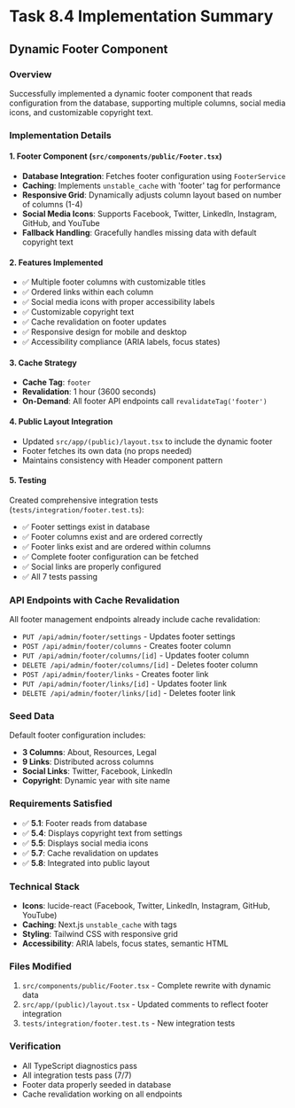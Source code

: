# Task 8.4 Implementation Summary

## Dynamic Footer Component

### Overview
Successfully implemented a dynamic footer component that reads configuration from the database, supporting multiple columns, social media icons, and customizable copyright text.

### Implementation Details

#### 1. Footer Component (`src/components/public/Footer.tsx`)
- **Database Integration**: Fetches footer configuration using `FooterService`
- **Caching**: Implements `unstable_cache` with 'footer' tag for performance
- **Responsive Grid**: Dynamically adjusts column layout based on number of columns (1-4)
- **Social Media Icons**: Supports Facebook, Twitter, LinkedIn, Instagram, GitHub, and YouTube
- **Fallback Handling**: Gracefully handles missing data with default copyright text

#### 2. Features Implemented
- ✅ Multiple footer columns with customizable titles
- ✅ Ordered links within each column
- ✅ Social media icons with proper accessibility labels
- ✅ Customizable copyright text
- ✅ Cache revalidation on footer updates
- ✅ Responsive design for mobile and desktop
- ✅ Accessibility compliance (ARIA labels, focus states)

#### 3. Cache Strategy
- **Cache Tag**: `footer`
- **Revalidation**: 1 hour (3600 seconds)
- **On-Demand**: All footer API endpoints call `revalidateTag('footer')`

#### 4. Public Layout Integration
- Updated `src/app/(public)/layout.tsx` to include the dynamic footer
- Footer fetches its own data (no props needed)
- Maintains consistency with Header component pattern

#### 5. Testing
Created comprehensive integration tests (`tests/integration/footer.test.ts`):
- ✅ Footer settings exist in database
- ✅ Footer columns exist and are ordered correctly
- ✅ Footer links exist and are ordered within columns
- ✅ Complete footer configuration can be fetched
- ✅ Social links are properly configured
- ✅ All 7 tests passing

### API Endpoints with Cache Revalidation
All footer management endpoints already include cache revalidation:
- `PUT /api/admin/footer/settings` - Updates footer settings
- `POST /api/admin/footer/columns` - Creates footer column
- `PUT /api/admin/footer/columns/[id]` - Updates footer column
- `DELETE /api/admin/footer/columns/[id]` - Deletes footer column
- `POST /api/admin/footer/links` - Creates footer link
- `PUT /api/admin/footer/links/[id]` - Updates footer link
- `DELETE /api/admin/footer/links/[id]` - Deletes footer link

### Seed Data
Default footer configuration includes:
- **3 Columns**: About, Resources, Legal
- **9 Links**: Distributed across columns
- **Social Links**: Twitter, Facebook, LinkedIn
- **Copyright**: Dynamic year with site name

### Requirements Satisfied
- ✅ **5.1**: Footer reads from database
- ✅ **5.4**: Displays copyright text from settings
- ✅ **5.5**: Displays social media icons
- ✅ **5.7**: Cache revalidation on updates
- ✅ **5.8**: Integrated into public layout

### Technical Stack
- **Icons**: lucide-react (Facebook, Twitter, LinkedIn, Instagram, GitHub, YouTube)
- **Caching**: Next.js `unstable_cache` with tags
- **Styling**: Tailwind CSS with responsive grid
- **Accessibility**: ARIA labels, focus states, semantic HTML

### Files Modified
1. `src/components/public/Footer.tsx` - Complete rewrite with dynamic data
2. `src/app/(public)/layout.tsx` - Updated comments to reflect footer integration
3. `tests/integration/footer.test.ts` - New integration tests

### Verification
- All TypeScript diagnostics pass
- All integration tests pass (7/7)
- Footer data properly seeded in database
- Cache revalidation working on all endpoints
